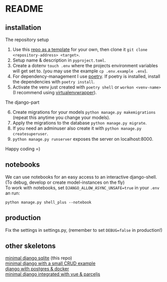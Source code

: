 # README

## installation

The repository setup

1. Use this [repo as a template](https://github.com/oryon-dominik/skeleton-django-sqlite-minimal/generate) for your own, then clone it `git clone <repository-address> <target>`.
2. Setup name & description in `pyproject.toml`.
3. Create a dotenv `touch .env` where the projects environment variables will get set to. (you may use the example `cp .env.example .env`).
4. For dependency-management I use [poetry](https://python-poetry.org/). If poetry is installed, install the dependencies with `poetry install`.
5. Activate the venv just created with `poetry shell` or `workon <venv-name>` (I recommend using [virtualenvwrapper](https://virtualenvwrapper.readthedocs.io/en/latest/)).

The django-part

6. Create migrations for your models `python manage.py makemigrations` (repeat this anytime you change your models).
7. Apply the migrations to the database `python manage.py migrate`.
8. If you need an adminuser also create it with `python manage.py createsuperuser`.
9. `python manage.py runserver` exposes the server on localhost:8000.

Happy coding =)

## notebooks

We can use notebooks for an easy access to an interactive django-shell. (To debug, develop or create model-instances on the fly)  
To work with notebooks, set `DJANGO_ALLOW_ASYNC_UNSAFE=true` in your `.env` an run:

    python manage.py shell_plus --notebook

## production

Fix the settings in settings.py, (remember to set `DEBUG=false` in production!)

## other skeletons

[minimal django sqlite](https://github.com/oryon-dominik/skeleton-django-sqlite-minimal) (this repo)  
[minimal django with a small CRUD example](https://github.com/oryon-dominik/skeleton-django-sqlite-crud)  
[django with postgres & docker](https://github.com/oryon-dominik/skeleton-django-postgres-docker)  
[minimal django integrated with vue & parceljs](https://github.com/oryon-dominik/skeleton-django-vue-parceljs)  
